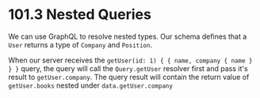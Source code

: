 # 101.3 Nested Queries

We can use GraphQL to resolve nested types. Our schema defines that a `User` returns a type of
`Company` and `Position`.

When our server receives the `getUser(id: 1) { { name, company { name } } }` query, the query will call
the `Query.getUser` resolver first and pass it's result to `getUser.company`. The query result
will contain the return value of `getUser.books` nested under `data.getUser.company`
